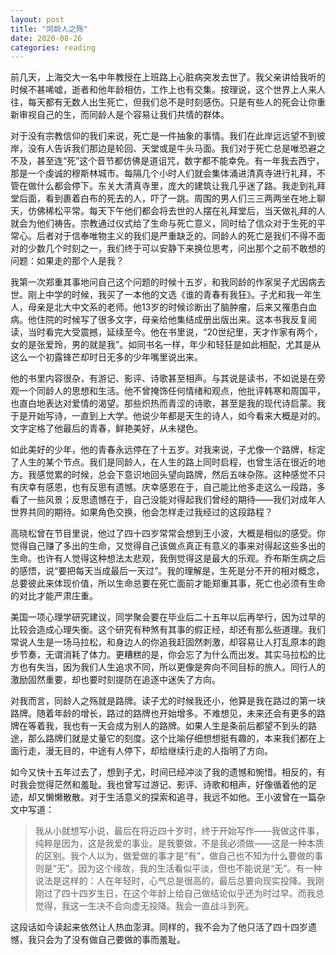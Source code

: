 ```yaml
---
layout: post
title: "同龄人之殇"
date: 2020-08-26
categories: reading
---
```


前几天，上海交大一名中年教授在上班路上心脏病突发去世了。我父亲讲给我听的时候不甚唏嘘，逝者和他年龄相仿，工作上也有交集。按理说，这个世界上人来人往，每天都有无数人出生死亡，但我们总不是时刻感伤。只是有些人的死会让你重新审视自己的生，而同龄人是个容易让我们共情的群体。

对于没有宗教信仰的我们来说，死亡是一件抽象的事情。我们在此岸远远望不到彼岸，没有人告诉我们那边是轮回、天堂或是牛头马面。我们对于死亡总是唯恐避之不及，甚至连“死”这个音节都仿佛是道诅咒，数字都不能幸免。有一年我去西宁，那是一个虔诚的穆斯林城市。每隔几个小时人们就会集体涌进清真寺进行礼拜，不管在做什么都会停下。东关大清真寺里，庞大的建筑让我几乎迷了路。我走到礼拜堂后面，看到裹着白布的死去的人，吓了一跳。周围的男人们三三两两坐在地上聊天，仿佛稀松平常。每天下午他们都会将去世的人摆在礼拜堂后，当天做礼拜的人就会为他们祷告。宗教通过仪式给了生命与死亡意义，同时给了信众对于生死的平常心。后者对于信奉唯物主义的我们是严重缺乏的。同龄人的死亡是我们不得不面对的少数几个时刻之一，我们终于可以安静下来换位思考，问出那个之前不敢想的问题：如果走的那个人是我？

我第一次郑重其事地问自己这个问题的时候十五岁，和我同龄的作家吴子尤因病去世。刚上中学的时候，我买了一本他的文选《谁的青春有我狂》。子尤和我一年生人，母亲是北大中文系的老师。他13岁的时候诊断出了脑肿瘤，后来又罹患白血病。他住院的时候写了很多文字，母亲给他集结成册出版出来。这本书我反复阅读，当时看完大受震撼，延续至今。他在书里说，“20世纪里，天才作家有两个，女的是张爱玲，男的就是我”。如同书名一样，年少和轻狂是如此相配，尤其是从这么一个初露锋芒却时日无多的少年嘴里说出来。

他的书里内容很杂，有游记、影评、诗歌甚至相声。与其说是读书，不如说是在旁观一个同龄人的思想和生活。他不曾掩饰任何情绪和观点，他批评韩寒和周国平，也直白地表达对爱情的渴望。那些炽热而青涩的诗歌，甚至是我的现代诗启蒙。我于是开始写诗，一直到上大学。他说少年都是天生的诗人，如今看来大概是对的。文字定格了他最后的青春，鲜艳美好，从未褪色。

如此美好的少年，他的青春永远停在了十五岁。对我来说，子尤像一个路牌，标定了人生的某个节点。我们是同龄人，在人生的路上同时启程，也曾生活在很近的地方。我感觉累的时候，总会下意识地回头望向路牌，然后五味杂陈。这种感觉不只有庆幸有感恩，也有反思有遗憾。庆幸感恩在于，自己能比他多走这么一段路，多看了一些风景；反思遗憾在于，自己没能对得起我们曾经的期待——我们对成年人世界共同的期待。如果角色交换，他会怎样走过我经过的这段路程？

高晓松曾在节目里说，他过了四十四岁常常会想到王小波，大概是相似的感受。你觉得自己赚了多出的生命，又觉得自己该做点真正有意义的事来对得起这些多出的生命。也许有人觉得这种想法太悲观，我倒觉得这是最大的乐观。乔布斯生病之后的感悟，说“要把每天当成最后一天过”。我的理解是，生死是分不开的相对概念，总要彼此来体现价值，所以生命总要在死亡面前才能郑重其事，死亡也必须有生命的对比才能严肃庄重。

美国一项心理学研究建议，同学聚会要在毕业后二十五年以后再举行，因为过早的比较会造成心理失衡。这个研究有种煞有其事的假正经，却还有那么些道理。我们常说人生是一场马拉松，和身边人的你追我赶固然刺激，却容易让人打乱原本的跑步节奏，无谓消耗了体力。更糟糕的是，你会忘了为什么而出发。其实马拉松的比方也有失当，因为我们人生追求不同，所以更像是奔向不同目标的旅人。同行人的激励固然重要，却也要时刻提防在追逐中迷失了方向。

对我而言，同龄人之殇就是路牌。读子尤的时候我还小，他算是我在路过的第一块路牌。随着年龄的增长，路过的路牌也开始增多。不难想见，未来还会有更多的路牌在等着我，我也有一天会成为别人的路牌。如果人生是条前后都望不到头的路途，那么路牌们就是丈量它的刻度。这个比喻仔细想想挺有趣的，本来我们都在上面行走，漫无目的，中途有人停下，却给继续行走的人指明了方向。

如今又快十五年过去了，想到子尤，时间已经冲淡了我的遗憾和惋惜。相反的，有时我会觉得茫然和羞耻。我也曾写过游记、影评、诗歌和相声，好像循着他的足迹，却又懒懒散散。对于生活意义的探索和追寻，我远不如他。王小波曾在一篇杂文中写道：

> 我从小就想写小说，最后在将近四十岁时，终于开始写作——我做这件事，纯粹是因为，这是我爱的事业。是我要做，不是我必须做——这是一种本质的区别。我个人以为，做爱做的事才是“有”，做自己也不知为什么要做的事则是“无”。因为这个缘故，我的生活看似平淡，但也不能说是“无”。有一种说法是这样的：人在年轻时，心气总是很高的，最后总要向现实投降。我刚刚过了四十四岁生日，在这个年龄上给自己做结论似乎还为时过早。而我总觉得，我这一生决不会向虚无投降。我会一直战斗到死。

这段话如今读起来依然让人热血澎湃。同样的，我不会为了他只活了四十四岁遗憾，我只会为了没有做自己要做的事而羞耻。